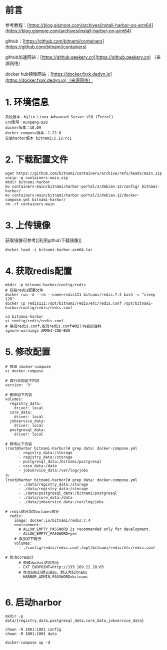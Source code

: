 # 前言
参考教程：[https://blog.gismore.com/archives/install-harbor-on-arm64](https://blog.gismore.com/archives/install-harbor-on-arm64)

github：[https://github.com/bitnami/containers](https://github.com/bitnami/containers)

github加速网站：[https://github.geekery.cn](https://github.geekery.cn) （来源网络）

docker hub镜像网站：[https://docker.fxxk.dedyn.io](https://docker.fxxk.dedyn.io)（来源网络）
# 1. 环境信息
```shell
系统版本：Kylin Linux Advanced Server V10 (Tercel)
CPU型号：Kunpeng-920
docker版本：18.09
docker-compose版本：1.22.0
安装harbor版本 bitnami/2.12-rc1
```
# 2. 下载配置文件
```shell
wget https://github.com/bitnami/containers/archive/refs/heads/main.zip
unzip -q containers-main.zip
mkdir bitnami-harbor
mv containers-main/bitnami/harbor-portal/2/debian-12/config/ bitnami-harbor/
mv containers-main/bitnami/harbor-portal/2/debian-12/docker-compose.yml bitnami-harbor/
rm -rf containers-main
```
# 3. 上传镜像
获取镜像可参考[[利用github下载镜像]]
```shell
docker load -i bitnami-harbor-arm64.tar
```
# 4. 获取redis配置
```shell
mkdir -p bitnami-harbor/config/redis
# 获取redis配置文件
docker run -d --rm --name=redis111 bitnami/redis:7.4 bash -c "sleep 120"
docker cp redis111:/opt/bitnami/redis/etc/redis.conf /opt/bitnami-harbor/config/redis/redis.conf

cd bitnami-harbor
vi config/redis/redis.conf
# 编辑redis.conf,取消redis.conf中如下内容的注释
ignore-warnings ARM64-COW-BUG
```
# 5. 修改配置
```shell
# 修改 docker-compose
vi docker-compose

# 首行添加如下内容
version: '3'

# 删除如下内容
volumes:
  registry_data:
    driver: local
  core_data:
    driver: local
  jobservice_data:
    driver: local
  postgresql_data:
    driver: local

# 修改以下内容
[root@harbor bitnami-harbor]# grep data: docker-compose.yml 
      - registry_data:/storage
      - registry_data:/storage
      - postgresql_data:/bitnami/postgresql
      - core_data:/data
      - jobservice_data:/var/log/jobs
为
[root@harbor bitnami-harbor]# grep data: docker-compose.yml 
      - ./data/registry_data:/storage
      - ./data/registry_data:/storage
      - ./data/postgresql_data:/bitnami/postgresql
      - ./data/core_data:/data
      - ./data/jobservice_data:/var/log/jobs

# redis部分添加volumes部分
  redis:
    image: docker.io/bitnami/redis:7.4
    environment:
      # ALLOW_EMPTY_PASSWORD is recommended only for development.
      - ALLOW_EMPTY_PASSWORD=yes
    # 添加如下两行
    volumes:
      - ./config/redis/redis.conf:/opt/bitnami/redis/etc/redis.conf

# 修改core部分
	  # 修改docker访问地址
      - EXT_ENDPOINT=http://193.169.22.28:83
      # 修改admin默认密码，默认为bitnami
      - HARBOR_ADMIN_PASSWORD=bitnami
      
```
# 6. 启动harbor
```shell
mkdir -p data/{registry_data,postgresql_data,core_data,jobservice_data}

chown -R 1001:1001 config
chown -R 1001:1001 data

docker-compose up -d
```
